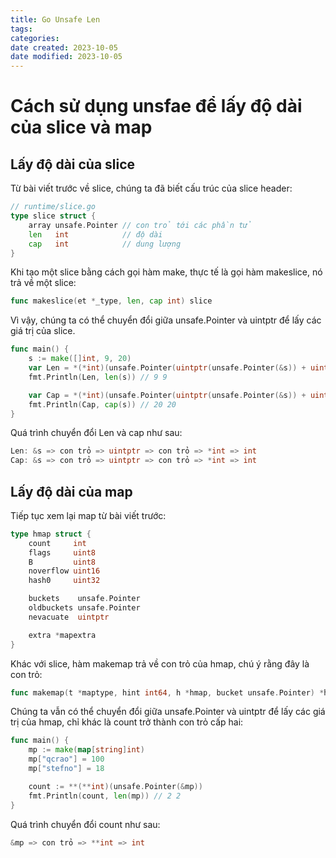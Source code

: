 ```yaml
---
title: Go Unsafe Len
tags: 
categories: 
date created: 2023-10-05
date modified: 2023-10-05
---
```


# Cách sử dụng unsfae để lấy độ dài của slice và map

## Lấy độ dài của slice

Từ bài viết trước về slice, chúng ta đã biết cấu trúc của slice header:

```go
// runtime/slice.go
type slice struct {
    array unsafe.Pointer // con trỏ tới các phần tử
    len   int            // độ dài
    cap   int            // dung lượng
}
```

Khi tạo một slice bằng cách gọi hàm make, thực tế là gọi hàm makeslice, nó trả về một slice:

```go
func makeslice(et *_type, len, cap int) slice
```

Vì vậy, chúng ta có thể chuyển đổi giữa unsafe.Pointer và uintptr để lấy các giá trị của slice.

```go
func main() {
	s := make([]int, 9, 20)
	var Len = *(*int)(unsafe.Pointer(uintptr(unsafe.Pointer(&s)) + uintptr(8)))
	fmt.Println(Len, len(s)) // 9 9

	var Cap = *(*int)(unsafe.Pointer(uintptr(unsafe.Pointer(&s)) + uintptr(16)))
	fmt.Println(Cap, cap(s)) // 20 20
}
```

Quá trình chuyển đổi Len và cap như sau:

```go
Len: &s => con trỏ => uintptr => con trỏ => *int => int
Cap: &s => con trỏ => uintptr => con trỏ => *int => int
```

## Lấy độ dài của map

Tiếp tục xem lại map từ bài viết trước:

```go
type hmap struct {
	count     int
	flags     uint8
	B         uint8
	noverflow uint16
	hash0     uint32

	buckets    unsafe.Pointer
	oldbuckets unsafe.Pointer
	nevacuate  uintptr

	extra *mapextra
}
```

Khác với slice, hàm makemap trả về con trỏ của hmap, chú ý rằng đây là con trỏ:

```go
func makemap(t *maptype, hint int64, h *hmap, bucket unsafe.Pointer) *hmap
```

Chúng ta vẫn có thể chuyển đổi giữa unsafe.Pointer và uintptr để lấy các giá trị của hmap, chỉ khác là count trở thành con trỏ cấp hai:

```go
func main() {
	mp := make(map[string]int)
	mp["qcrao"] = 100
	mp["stefno"] = 18

	count := **(**int)(unsafe.Pointer(&mp))
	fmt.Println(count, len(mp)) // 2 2
}
```

Quá trình chuyển đổi count như sau:

```go
&mp => con trỏ => **int => int
```
